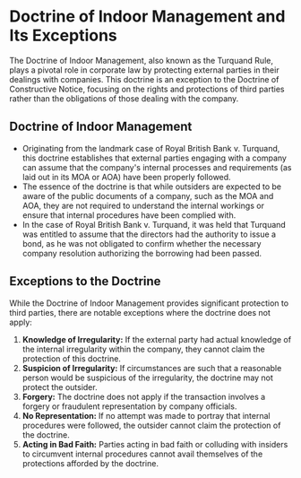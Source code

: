 
# Doctrine of Indoor Management and Its Exceptions

The Doctrine of Indoor Management, also known as the Turquand Rule, plays a pivotal role in corporate law by protecting external parties in their dealings with companies. This doctrine is an exception to the Doctrine of Constructive Notice, focusing on the rights and protections of third parties rather than the obligations of those dealing with the company.

## Doctrine of Indoor Management
- Originating from the landmark case of Royal British Bank v. Turquand, this doctrine establishes that external parties engaging with a company can assume that the company's internal processes and requirements (as laid out in its MOA or AOA) have been properly followed.
- The essence of the doctrine is that while outsiders are expected to be aware of the public documents of a company, such as the MOA and AOA, they are not required to understand the internal workings or ensure that internal procedures have been complied with.
- In the case of Royal British Bank v. Turquand, it was held that Turquand was entitled to assume that the directors had the authority to issue a bond, as he was not obligated to confirm whether the necessary company resolution authorizing the borrowing had been passed.

## Exceptions to the Doctrine
While the Doctrine of Indoor Management provides significant protection to third parties, there are notable exceptions where the doctrine does not apply:
1. **Knowledge of Irregularity:** If the external party had actual knowledge of the internal irregularity within the company, they cannot claim the protection of this doctrine.
2. **Suspicion of Irregularity:** If circumstances are such that a reasonable person would be suspicious of the irregularity, the doctrine may not protect the outsider.
3. **Forgery:** The doctrine does not apply if the transaction involves a forgery or fraudulent representation by company officials.
4. **No Representation:** If no attempt was made to portray that internal procedures were followed, the outsider cannot claim the protection of the doctrine.
5. **Acting in Bad Faith:** Parties acting in bad faith or colluding with insiders to circumvent internal procedures cannot avail themselves of the protections afforded by the doctrine.


